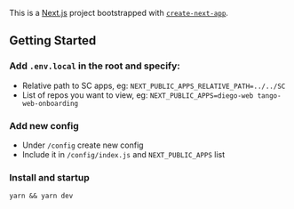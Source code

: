 This is a [Next.js](https://nextjs.org/) project bootstrapped with [`create-next-app`](https://github.com/vercel/next.js/tree/canary/packages/create-next-app).

## Getting Started

### Add `.env.local` in the root and specify:

- Relative path to SC apps, eg: `NEXT_PUBLIC_APPS_RELATIVE_PATH=../../SC`
- List of repos you want to view, eg: `NEXT_PUBLIC_APPS=diego-web tango-web-onboarding`

### Add new config

- Under `/config` create new config
- Include it in `/config/index.js` and `NEXT_PUBLIC_APPS` list

### Install and startup

`yarn && yarn dev`
